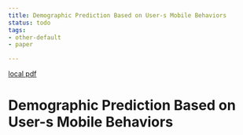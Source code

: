 ```yaml
---
title: Demographic Prediction Based on User-s Mobile Behaviors
status: todo
tags:
- other-default
- paper

---
```


[local pdf](../../../pdfs/Demographic%20Prediction%20Based%20on%20User-s%20Mobile%20Behaviors.pdf)

# Demographic Prediction Based on User-s Mobile Behaviors
